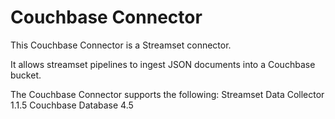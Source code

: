 # Couchbase Connector

This Couchbase Connector is a Streamset connector.

It allows streamset pipelines to ingest JSON documents into a Couchbase bucket.

The Couchbase Connector supports the following:
Streamset Data Collector 1.1.5
Couchbase Database 4.5